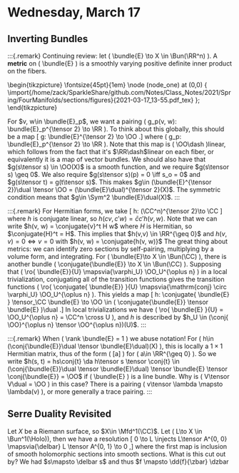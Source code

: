 # Wednesday, March 17

## Inverting Bundles

:::{.remark}
Continuing review: let \( \bundle{E} \to X \in \Bun(\RR^n) \).
A **metric** on \( \bundle{E} \) is a smoothly varying positive definite inner product on the fibers.

\begin{tikzpicture}
\fontsize{45pt}{1em} 
\node (node_one) at (0,0) { \import{/home/zack/SparkleShare/github.com/Notes/Class_Notes/2021/Spring/FourManifolds/sections/figures}{2021-03-17_13-55.pdf_tex} };
\end{tikzpicture}

For $v, w\in \bundle{E}_p$, we want a pairing \( g_p(v, w): \bundle{E}_p^{\tensor 2} \to \RR \).
To think about this globally, this should be a map
\[
g: \bundle{E}^{\tensor 2} \to \OO
.\]
where \( g_p: \bundle{E}_p^{\tensor 2} \to \RR \).
Note that this map is \( \OO\dash \)linear, which follows from the fact that it's $\RR\dash$linear on each fiber, or equivalently it is a map of vector bundles.
We should also have that $g(s\tensor s) \in \OO(X)$ is a smooth function, and we require $g(s\tensor s) \geq 0$.
We also require $g(s\tensor s)(p) = 0 \iff s_o = 0$ and $g(s\tensor t) = g(t\tensor s)$.
This makes $g\in (\bundle{E}^{\tensor 2})\dual \tensor \OO = (\bundle{E}\dual)^{\tensor 2}(X)$.
The symmetric condition means that $g\in \Sym^2 \bundle{E}\dual(X)$.
:::

:::{.remark}
For Hermitian forms, we take
\[
h: (\CC^n)^{\tensor 2}\to \CC
\]
where $h$ is conjugate linear, so $h(cv, c'w) = \bar{c}c' h(v, w)$.
Note that we can write $h(v, w) = \conjugate{v}^t H w$ where $H$ is Hermitian, so $\conjugate{H}^t = H$.
This implies that $h(v,v) \in \RR^{\geq 0}$ and $h(v,v) = 0 \iff v=0$ with $h(v, w) = \conjugate{h(v, w)}$
The great thing about metrics: we can identify zero sections by self-pairing, multiplying by a volume form, and integrating.
For \( \bundle{E}\to X \in \Bun(\CC) \), there is another bundle \( \conjugate{\bundle{E}} \to X \in \Bun(\CC) \).
Supposing that 
\( \ro{ \bundle{E}}{U} \mapsvia{\varphi_U} \OO_U^{\oplus n} \) 
in a local trivialization, conjugating all of the transition functions gives the transition functions
\( \ro{ \conjugate{ \bundle{E}} }{U} \mapsvia{\mathrm{conj} \circ \varphi_U} \OO_U^{\oplus n} \).
This yields a map
\[
h: \conjugate{ \bundle{E} } \tensor_\CC \bundle{E} \to \OO \in ( \conjugate{\bundle{E}} \tensor \bundle{E} )\dual
.\]
In local trivializations we have \( \ro{ \bundle{E} }{U} = \OO_U^{\oplus n} = \CC^n \cross U \), and $h$ is described by $h_U \in (\conj{ \OO}^{\oplus n} \tensor \OO^{\oplus n})(U)$.
:::

:::{.remark}
When \( \rank \bundle{E} = 1 \) we abuse notation! 
For \( h\in (\conj{\bundle{E}}\dual \tensor \bundle{E}\dual)(X) \), this is locally a $1\times 1$ Hermitian matrix, thus of the form \( [a] \) for \( a\in \RR^{\geq 0} \).
So we write $h(s, t) = hs\conj{t} \da h\tensor s \tensor \conj{t} \in (\conj{\bundle{E}}\dual \tensor \bundle{E}\dual) \tensor \bundle{E} \tensor \conj{\bundle{E}} = \OO$ if \( \bundle{E} \) is a line bundle.
Why is \( V\tensor V\dual = \OO \) in this case? 
There is a pairing \( v\tensor \lambda \mapsto \lambda(v) \), or more generally a trace pairing.
:::

## Serre Duality Revisited

Let $X$ be a Riemann surface, so $X\in \Mfd^1(\CC)$.
Let \( L\to X \in \Bun^1(\Holo)\), then we have a resolution
\[
0 \to L \injects L\tensor A^{0, 0} \mapsvia{\delbar} L \tensor A^{0, 1} \to 0
,\]
where the first map is inclusion of smooth holomorphic sections into smooth sections.
What is this cut out by?
We had $s\mapsto \delbar s$ and thus $f \mapsto \dd{f}{\zbar} \dzbar



